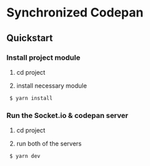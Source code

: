 Synchronized Codepan
====================

Quickstart
----------

### Install project module

1. cd project 

2. install necessary module
```
 $ yarn install
```

### Run the Socket.io & codepan server

1. cd project

2. run both of the servers
```
 $ yarn dev
```

